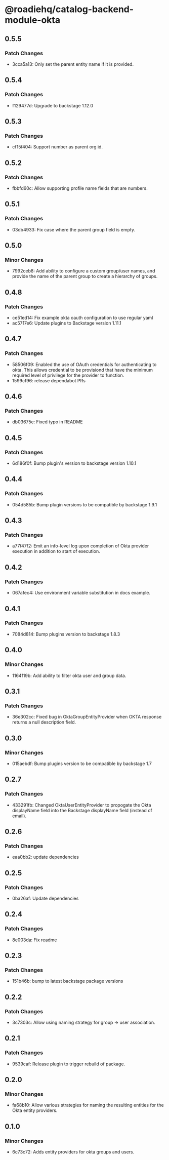 # @roadiehq/catalog-backend-module-okta

## 0.5.5

### Patch Changes

- 3cca5a13: Only set the parent entity name if it is provided.

## 0.5.4

### Patch Changes

- f129477d: Upgrade to backstage 1.12.0

## 0.5.3

### Patch Changes

- cf15f404: Support number as parent org id.

## 0.5.2

### Patch Changes

- fbbfd60c: Allow supporting profile name fields that are numbers.

## 0.5.1

### Patch Changes

- 03db4933: Fix case where the parent group field is empty.

## 0.5.0

### Minor Changes

- 7992ceb8: Add ability to configure a custom group/user names, and provide the name of the parent group to create a hierarchy of groups.

## 0.4.8

### Patch Changes

- ce51ed14: Fix example okta oauth configuration to use regular yaml
- ac5717e6: Update plugins to Backstage version 1.11.1

## 0.4.7

### Patch Changes

- 58506f09: Enabled the use of OAuth credentials for authenticating to okta. This allows credential to be provisiond that have the minimum required level of privilege for the provider to function.
- 1599cf96: release dependabot PRs

## 0.4.6

### Patch Changes

- db03675e: Fixed typo in README

## 0.4.5

### Patch Changes

- 6d186f0f: Bump plugin's version to backstage version 1.10.1

## 0.4.4

### Patch Changes

- 054d585b: Bump plugin versions to be compatible by backstage 1.9.1

## 0.4.3

### Patch Changes

- a77f47f2: Emit an info-level log upon completion of Okta provider execution in addition to start of execution.

## 0.4.2

### Patch Changes

- 067afec4: Use environment variable substitution in docs example.

## 0.4.1

### Patch Changes

- 7084d814: Bump plugins version to backstage 1.8.3

## 0.4.0

### Minor Changes

- 1164f19b: Add ability to filter okta user and group data.

## 0.3.1

### Patch Changes

- 36e302cc: Fixed bug in OktaGroupEntityProvider when OKTA response returns a null description field.

## 0.3.0

### Minor Changes

- 015aebdf: Bump plugins version to be compatible by backstage 1.7

## 0.2.7

### Patch Changes

- 433291fb: Changed OktaUserEntityProvider to propogate the Okta displayName field into the Backstage displayName field (instead of email).

## 0.2.6

### Patch Changes

- eaa0bb2: update dependencies

## 0.2.5

### Patch Changes

- 0ba26af: Update dependencies

## 0.2.4

### Patch Changes

- 8e003da: Fix readme

## 0.2.3

### Patch Changes

- 151b46b: bump to latest backstage package versions

## 0.2.2

### Patch Changes

- 3c7303c: Allow using naming strategy for group -> user association.

## 0.2.1

### Patch Changes

- 9539caf: Release plugin to trigger rebuild of package.

## 0.2.0

### Minor Changes

- fa68b10: Allow various strategies for naming the resulting entities for the Okta entity providers.

## 0.1.0

### Minor Changes

- 6c73c72: Adds entity providers for okta groups and users.
